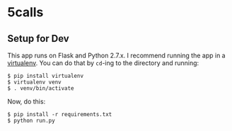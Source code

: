 # 5calls

## Setup for Dev

This app runs on Flask and Python 2.7.x. I recommend running the app in a [virtualenv](http://docs.python-guide.org/en/latest/dev/virtualenvs/). You can do that by `cd`-ing to the directory and running:

```
$ pip install virtualenv
$ virtualenv venv
$ . venv/bin/activate
```

Now, do this:

```
$ pip install -r requirements.txt
$ python run.py
```
